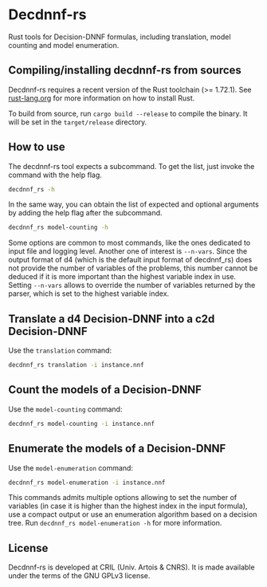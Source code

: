 # Decdnnf-rs

Rust tools for Decision-DNNF formulas, including translation, model counting and model enumeration.

## Compiling/installing decdnnf-rs from sources

Decdnnf-rs requires a recent version of the Rust toolchain (>= 1.72.1).
See [rust-lang.org](https://www.rust-lang.org/tools/install) for more information on how to install Rust.

To build from source, run `cargo build --release` to compile the binary. It will be set in the `target/release` directory.

## How to use

The decdnnf-rs tool expects a subcommand.
To get the list, just invoke the command with the help flag.

```bash
decdnnf_rs -h
```

In the same way, you can obtain the list of expected and optional arguments by adding the help flag after the subcommand.

```bash
decdnnf_rs model-counting -h
```

Some options are common to most commands, like the ones dedicated to input file and logging level.
Another one of interest is `--n-vars`.
Since the output format of d4 (which is the default input format of decdnnf_rs) does not provide the number of variables of the problems, this number cannot be deduced if it is more important than the highest variable index in use.
Setting `--n-vars` allows to override the number of variables returned by the parser, which is set to the highest variable index.

## Translate a d4 Decision-DNNF into a c2d Decision-DNNF

Use the `translation` command:

```bash
decdnnf_rs translation -i instance.nnf
```

## Count the models of a Decision-DNNF

Use the `model-counting` command:

```bash
decdnnf_rs model-counting -i instance.nnf
```

## Enumerate the models of a Decision-DNNF

Use the `model-enumeration` command:

```bash
decdnnf_rs model-enumeration -i instance.nnf
```
This commands admits multiple options allowing to set the number of variables (in case it is higher than the highest index in the input formula), use a compact output or use an enumeration algorithm based on a decision tree.
Run `decdnnf_rs model-enumeration -h` for more information.

## License

Decdnnf-rs is developed at CRIL (Univ. Artois & CNRS).
It is made available under the terms of the GNU GPLv3 license.

